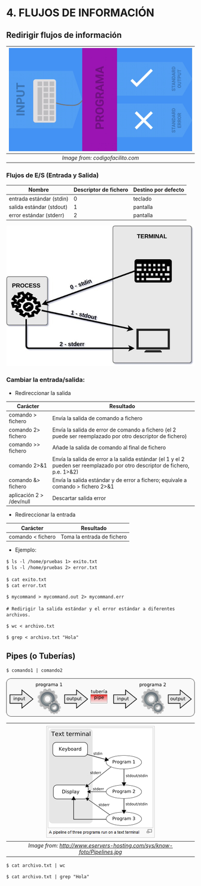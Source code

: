 # 4. FLUJOS DE INFORMACIÓN #

## Redirigir flujos de información ##

| ![](images/4/std.png) | 
|:--:| 
| *Image from: codigofacilito.com* |

 ### Flujos de E/S (Entrada y Salida)

|Nombre|Descriptor de fichero|Destino por defecto|
|---|---|---|
|entrada estándar (stdin)|0|teclado|
|salida estándar (stdout)|1|pantalla|
|error estándar (stderr)|2|pantalla|

![](images/4/standard-streams.jpg)

### Cambiar la entrada/salida: 

- Redireccionar la salida

|Carácter|Resultado|
|-|-|
|comando > fichero |	Envía la salida de comando a fichero|; sobreescribe cualquier cosa de fichero|
|comando 2> fichero|	Envía la salida de error de comando a fichero (el 2 puede ser reemplazado por otro descriptor de fichero)|
comando >> fichero 	|Añade la salida de comando al final de fichero|
comando 2>&1 |	Envía la salida de error a la salida estándar (el 1 y el 2 pueden ser reemplazado por otro descriptor de fichero, p.e. 1>&2)|
comando &> fichero |	Envía la salida estándar y de error a fichero; equivale a comando > fichero 2>&1|
|aplicación 2 > /dev/null|Descartar salida error|


- Redireccionar la entrada

|Carácter|Resultado|
|-|-|
|comando < fichero |	Toma la entrada de fichero|

- Ejemplo:
```console
$ ls -l /home/pruebas 1> exito.txt
$ ls -l /home/pruebas 2> error.txt

$ cat exito.txt
$ cat error.txt
```

```console
$ mycommand > mycommand.out 2> mycommand.err

# Redirigir la salida estándar y el error estándar a diferentes archivos.
```

```console
$ wc < archivo.txt
```

```console
$ grep < archivo.txt "Hola"
```

## Pipes (o Tuberías) ##

```console
$ comando1 | comando2
```

![](images/4/tuberias.png)

| ![](images/4/Pipelines.jpg) | 
|:--:| 
| *Image from: http://www.eservers-hosting.com/sys/know-foto/Pipelines.jpg* |

```console
$ cat archivo.txt | wc
```

```console
$ cat archivo.txt | grep "Hola"
```